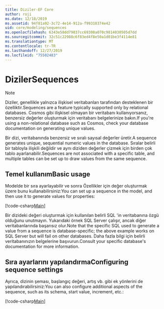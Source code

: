 ```yaml
---
title: Diziler-EF Core
author: roji
ms.date: 12/18/2019
ms.assetid: 94f81a92-3c72-4e14-912a-f99310374e42
uid: core/modeling/sequences
ms.openlocfilehash: 6343e58dd79837cc69308a070c9814030505d7dd
ms.sourcegitcommit: 32c51c22988c6f83ed4f8e50a1d01be3f4114e81
ms.translationtype: MT
ms.contentlocale: tr-TR
ms.lasthandoff: 12/27/2019
ms.locfileid: "75502483"
---
```

# <a name="sequences"></a><span data-ttu-id="b0fc1-102">Diziler</span><span class="sxs-lookup"><span data-stu-id="b0fc1-102">Sequences</span></span>

> [!NOTE]  
> <span data-ttu-id="b0fc1-103">Diziler, genellikle yalnızca ilişkisel veritabanları tarafından desteklenen bir özelliktir.</span><span class="sxs-lookup"><span data-stu-id="b0fc1-103">Sequences are a feature typically supported only by relational databases.</span></span> <span data-ttu-id="b0fc1-104">Cosmos gibi ilişkisel olmayan bir veritabanı kullanıyorsanız, benzersiz değerler oluşturmak için veritabanı belgelerinize bakın.</span><span class="sxs-lookup"><span data-stu-id="b0fc1-104">If you're using a non-relational database such as Cosmos, check your database documentation on generating unique values.</span></span>

<span data-ttu-id="b0fc1-105">Bir dizi, veritabanında benzersiz ve sıralı sayısal değerler üretir.</span><span class="sxs-lookup"><span data-stu-id="b0fc1-105">A sequence generates unique, sequential numeric values in the database.</span></span> <span data-ttu-id="b0fc1-106">Sıralar belirli bir tabloyla ilişkili değildir ve aynı diziden değerler çizmek için birden çok tablo ayarlanabilir.</span><span class="sxs-lookup"><span data-stu-id="b0fc1-106">Sequences are not associated with a specific table, and multiple tables can be set up to draw values from the same sequence.</span></span>

## <a name="basic-usage"></a><span data-ttu-id="b0fc1-107">Temel kullanım</span><span class="sxs-lookup"><span data-stu-id="b0fc1-107">Basic usage</span></span>

<span data-ttu-id="b0fc1-108">Modelde bir sıra ayarlayabilir ve sonra Özellikler için değer oluşturmak üzere bunu kullanabilirsiniz:</span><span class="sxs-lookup"><span data-stu-id="b0fc1-108">You can set up a sequence in the model, and then use it to generate values for properties:</span></span>

[!code-csharp[Main](../../../samples/core/Modeling/FluentAPI/Sequence.cs?name=Sequence&highlight=3,7)]

<span data-ttu-id="b0fc1-109">Bir dizideki değeri oluşturmak için kullanılan belirli SQL 'in veritabanına özgü olduğunu unutmayın. Yukarıdaki örnek SQL Server çalışır, ancak diğer veritabanlarında başarısız olur.</span><span class="sxs-lookup"><span data-stu-id="b0fc1-109">Note that the specific SQL used to generate a value from a sequence is database-specific; the above example works on SQL Server but will fail on other databases.</span></span> <span data-ttu-id="b0fc1-110">Daha fazla bilgi için belirli veritabanınızın belgelerine başvurun.</span><span class="sxs-lookup"><span data-stu-id="b0fc1-110">Consult your specific database's documentation for more information.</span></span>

## <a name="configuring-sequence-settings"></a><span data-ttu-id="b0fc1-111">Sıra ayarlarını yapılandırma</span><span class="sxs-lookup"><span data-stu-id="b0fc1-111">Configuring sequence settings</span></span>

<span data-ttu-id="b0fc1-112">Ayrıca, dizinin şeması, başlangıç değeri, artış vb. gibi ek yönlerini de yapılandırabilirsiniz:</span><span class="sxs-lookup"><span data-stu-id="b0fc1-112">You can also configure additional aspects of the sequence, such as its schema, start value, increment, etc.:</span></span>

[!code-csharp[Main](../../../samples/core/Modeling/FluentAPI/SequenceConfiguration.cs?name=SequenceConfiguration&highlight=3-5)]
